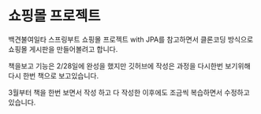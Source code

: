 쇼핑몰 프로젝트
====

백견불여일타 스프링부트  쇼핑몰 프로젝트 with JPA를 참고하면서 클론코딩 방식으로 쇼핑몰 게시판을 만들어볼려고 합니다.

책을보고 기능은 2/28일에 완성을 했지만 깃허브에 작성은 과정을 다시한번 보기위해 다시 한번 책으로 보고있습니다.

3월부터 책을 한번 보면서 작성 하고 다 작성한 이후에도 조금씩 복습하면서 수정하고 있습니다.
